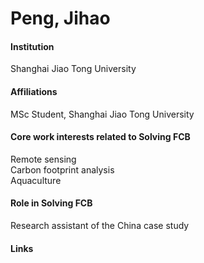 # Peng, Jihao

#### Institution

Shanghai Jiao Tong University

#### Affiliations

MSc Student, Shanghai Jiao Tong University

#### Core work interests related to Solving FCB

Remote sensing\
Carbon footprint analysis\
Aquaculture

#### Role in Solving FCB

Research assistant of the China case study

#### Links
